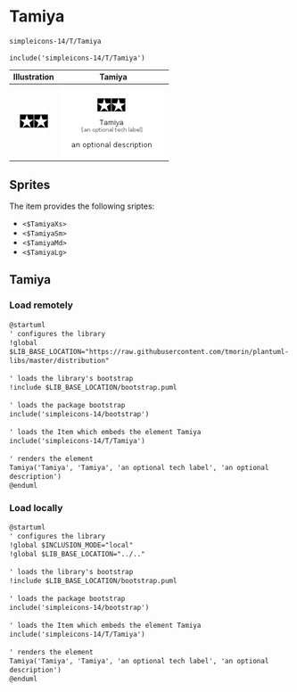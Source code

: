 # Tamiya


```text
simpleicons-14/T/Tamiya
```

```text
include('simpleicons-14/T/Tamiya')
```



| Illustration | Tamiya |
| :---: | :---: |
| ![illustration for Illustration](../../simpleicons-14/T/Tamiya.png) | ![illustration for Tamiya](../../simpleicons-14/T/Tamiya.Local.png) |



## Sprites
The item provides the following sriptes:

- `<$TamiyaXs>`
- `<$TamiyaSm>`
- `<$TamiyaMd>`
- `<$TamiyaLg>`





## Tamiya

### Load remotely
```plantuml
@startuml
' configures the library
!global $LIB_BASE_LOCATION="https://raw.githubusercontent.com/tmorin/plantuml-libs/master/distribution"

' loads the library's bootstrap
!include $LIB_BASE_LOCATION/bootstrap.puml

' loads the package bootstrap
include('simpleicons-14/bootstrap')

' loads the Item which embeds the element Tamiya
include('simpleicons-14/T/Tamiya')

' renders the element
Tamiya('Tamiya', 'Tamiya', 'an optional tech label', 'an optional description')
@enduml
```

### Load locally
```plantuml
@startuml
' configures the library
!global $INCLUSION_MODE="local"
!global $LIB_BASE_LOCATION="../.."

' loads the library's bootstrap
!include $LIB_BASE_LOCATION/bootstrap.puml

' loads the package bootstrap
include('simpleicons-14/bootstrap')

' loads the Item which embeds the element Tamiya
include('simpleicons-14/T/Tamiya')

' renders the element
Tamiya('Tamiya', 'Tamiya', 'an optional tech label', 'an optional description')
@enduml
```

